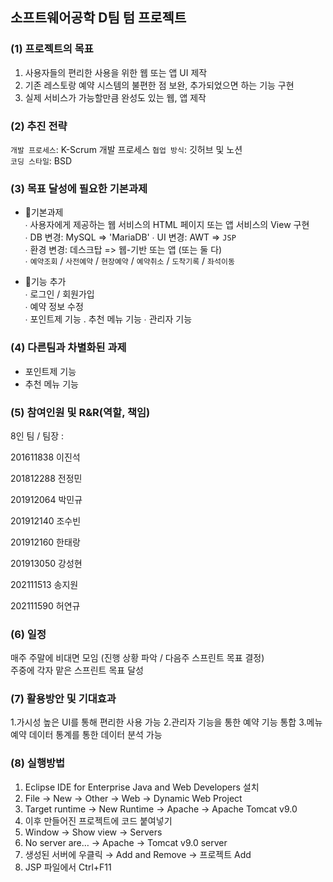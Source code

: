 
## 소프트웨어공학 D팀 텀 프로젝트

### (1)	프로젝트의 목표

1. 사용자들의 편리한 사용을 위한 웹 또는 앱 UI 제작
2. 기존 레스토랑 예약 시스템의 불편한 점 보완, 추가되었으면 하는 기능 구현
3. 실제 서비스가 가능할만큼 완성도 있는 웹, 앱 제작

### (2)	추진 전략

`개발 프로세스`: K-Scrum 개발 프로세스 
`협업 방식`: 깃허브 및 노션   
`코딩 스타일`: BSD

### (3)	목표 달성에 필요한 기본과제

* 📌기본과제   
∙ 사용자에게 제공하는 웹 서비스의 HTML 페이지 또는 앱 서비스의 View 구현   
∙ DB 변경: MySQL => 'MariaDB'
∙ UI 변경: AWT => `JSP`   
∙ 환경 변경: 데스크탑 => 웹-기반 또는 앱 (또는 둘 다)   
∙ `예약조회` / `사전예약` / `현장예약` / `예약취소` / `도착기록` / `좌석이동`   

* 📌기능 추가   
  ∙ 로그인 / 회원가입   
  ∙ 예약 정보 수정   
  ∙ 포인트제 기능
  . 추천 메뉴 기능
  ∙ 관리자 기능

### (4)	다른팀과 차별화된 과제

* 포인트제 기능
* 추천 메뉴 기능

### (5)	참여인원 및 R&R(역할, 책임)
8인 팀 / 팀장 :

201611838 이진석

201812288 전정민

201912064 박민규

201912140 조수빈

201912160 한태랑

201913050 강성현

202111513 송지원

202111590 허연규


### (6)	일정
매주 주말에 비대면 모임 (진행 상황 파악 / 다음주 스프린트 목표 결정)   
주중에 각자 맡은 스프린트 목표 달성

### (7)	활용방안 및 기대효과

1.가시성 높은 UI를 통해 편리한 사용 가능 
2.관리자 기능을 통한 예약 기능 통합
3.메뉴 예약 데이터 통계를 통한 데이터 분석 가능

### (8) 실행방법

1. Eclipse IDE for Enterprise Java and Web Developers 설치
2. File → New → Other → Web → Dynamic Web Project
3. Target runtime → New Runtime → Apache → Apache Tomcat v9.0
4. 이후 만들어진 프로젝트에 코드 붙여넣기
5. Window → Show view → Servers
6. No server are… → Apache → Tomcat v9.0 server
7. 생성된 서버에 우클릭 → Add and Remove → 프로젝트 Add
8. JSP 파일에서 Ctrl+F11
